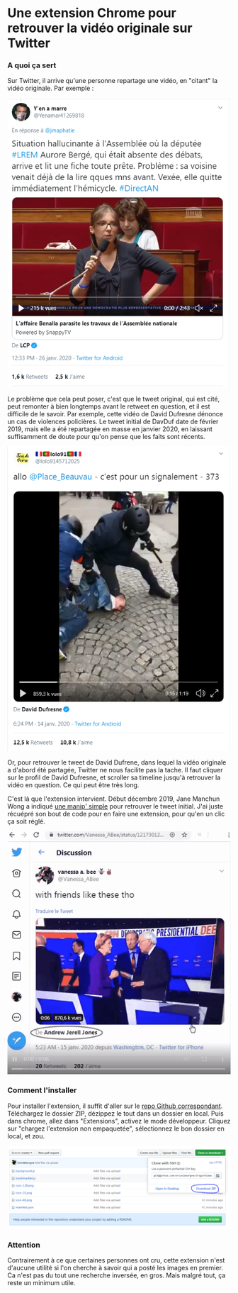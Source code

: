 # Une extension Chrome pour retrouver la vidéo originale sur Twitter

### A quoi ça sert

Sur Twitter, il arrive qu'une personne repartage une vidéo, en "citant" la vidéo originale. Par exemple : 

![tweet Bergé](/files/originvideo/berge.png)

Le problème que cela peut poser, c'est que le tweet original, qui est cité, peut remonter à bien longtemps avant le retweet en question, et il est difficile de le savoir. Par exemple, cette vidéo de David Dufresne dénonce un cas de violences policières. Le tweet initial de DavDuf date de février 2019, mais elle a été repartagée en masse en janvier 2020, en laissant suffisamment de doute pour qu'on pense que les faits sont récents.

![tweet DavDuf](/files/originvideo/davduf.png)

Or, pour retrouver le tweet de David Dufrene, dans lequel la vidéo originale a d'abord été partagée, Twitter ne nous facilite pas la tache. Il faut cliquer sur le profil de David Dufresne, et scroller sa timeline jusqu'à retrouver la vidéo en question. Ce qui peut être très long.

C'est là que l'extension intervient. Début décembre 2019, Jane Manchun Wong a indiqué [une manip' simple](https://twitter.com/wongmjane/status/1202293089395568640) pour retrouver le tweet initial. J'ai juste récuépré son bout de code pour en faire une extension, pour qu'en un clic ça soit réglé.

![Gif exemple](/files/originvideo/exemple.gif)

### Comment l'installer

Pour installer l'extension, il suffit d'aller sur le [repo Github correspondant](https://github.com/briceleborgne/OriginVideo). Téléchargez le dossier ZIP, dézippez le tout dans un dossier en local. Puis dans chrome, allez dans "Extensions", activez le mode développeur. Cliquez sur "chargez l'extension non empaquetée", sélectionnez le bon dossier en local, et zou.

![Github](/files/originvideo/github.png)

### Attention

Contrairement à ce que certaines personnes ont cru, cette extension n'est d'aucune utilité si l'on cherche à savoir qui a posté les images en premier. Ca n'est pas du tout une recherche inversée, en gros. Mais malgré tout, ça reste un minimum utile.